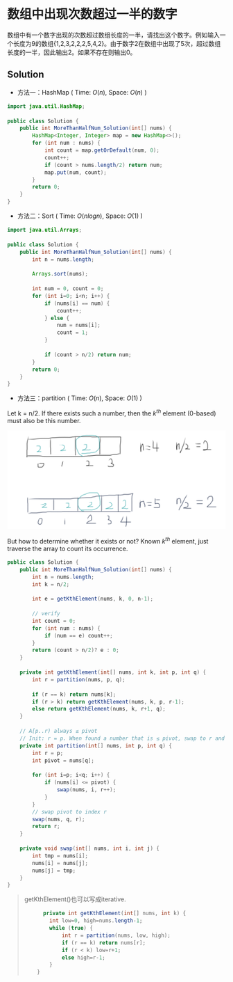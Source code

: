 # 数组中出现次数超过一半的数字

数组中有一个数字出现的次数超过数组长度的一半，请找出这个数字。例如输入一个长度为9的数组{1,2,3,2,2,2,5,4,2}。由于数字2在数组中出现了5次，超过数组长度的一半，因此输出2。如果不存在则输出0。

## Solution

- 方法一：HashMap ( Time: $O(n)$, Space: $O(n)$ )

```java
import java.util.HashMap;

public class Solution {
    public int MoreThanHalfNum_Solution(int[] nums) {
        HashMap<Integer, Integer> map = new HashMap<>();
        for (int num : nums) {
            int count = map.getOrDefault(num, 0);
            count++;
            if (count > nums.length/2) return num;
            map.put(num, count);
        }
        return 0;
    }
}
```

- 方法二：Sort ( Time: $O(nlogn)$, Space: $O(1)$ )

```java
import java.util.Arrays;

public class Solution {
    public int MoreThanHalfNum_Solution(int[] nums) {
        int n = nums.length;
        
        Arrays.sort(nums);
        
        int num = 0, count = 0;
        for (int i=0; i<n; i++) {
            if (nums[i] == num) {
                count++;
            } else {
                num = nums[i];
                count = 1;
            }
            
            if (count > n/2) return num;
        }
        return 0;
    }
}
```

- 方法三：partition ( Time: $O(n)$, Space: $O(1)$ )

Let k = n/2. If there exists such a number, then the $k^{th}$ element (0-based) must also be this number.

![image-20190816161248220](_image/image-20190816161248220.png)

But how to determine whether it exists or not? Known $k^{th}$ element, just traverse the array to count its occurrence.

```java
public class Solution {
    public int MoreThanHalfNum_Solution(int[] nums) {
        int n = nums.length;
        int k = n/2;
        
        int e = getKthElement(nums, k, 0, n-1);
        
        // verify
        int count = 0;
        for (int num : nums) {
            if (num == e) count++;
        }
        return (count > n/2)? e : 0;
    }
    
    private int getKthElement(int[] nums, int k, int p, int q) {
        int r = partition(nums, p, q);
        
        if (r == k) return nums[k];
        if (r > k) return getKthElement(nums, k, p, r-1);
        else return getKthElement(nums, k, r+1, q);
    }
    
    // A[p..r) always ≤ pivot
    // Init: r = p. When found a number that is ≤ pivot, swap to r and then increment r
    private int partition(int[] nums, int p, int q) {
        int r = p;
        int pivot = nums[q];
        
        for (int i=p; i<q; i++) {
            if (nums[i] <= pivot) {
                swap(nums, i, r++);
            }
        }
        // swap pivot to index r
        swap(nums, q, r);
        return r;
    }
    
    private void swap(int[] nums, int i, int j) {
        int tmp = nums[i];
        nums[i] = nums[j];
        nums[j] = tmp;
    }
}
```

> getKthElement()也可以写成iterative.
>
> ```java
> 		private int getKthElement(int[] nums, int k) {
>         int low=0, high=nums.length-1;
>         while (true) {
>             int r = partition(nums, low, high);
>             if (r == k) return nums[r];
>             if (r < k) low=r+1;
>             else high=r-1;
>         }
>     }
> ```
>
> 